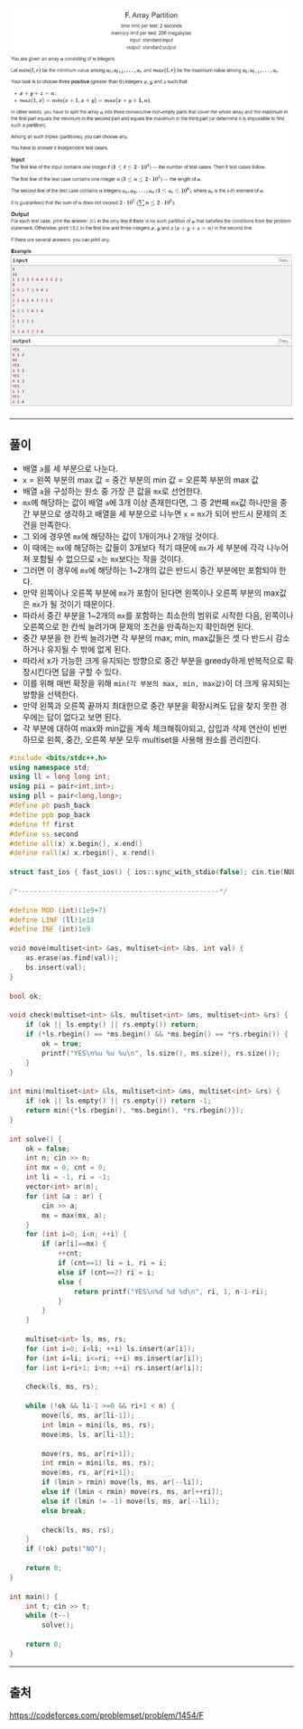 ![이미지](../images/codeforces.com_problemset_problem_1454_F.png)

---
## 풀이
* 배열 `a`를 세 부분으로 나눈다.
* `x` = 왼쪽 부분의 max 값 = 중간 부분의 min 값 = 오른쪽 부분의 max 값
* 배열 `a`을 구성하는 원소 중 가장 큰 값을 `mx`로 선언한다.
* `mx`에 해당하는 값이 배열 `a`에 3개 이상 존재한다면, 그 중 2번째 `mx`값 하나만을 중간 부분으로 생각하고 배열을 세 부분으로 나누면 `x` = `mx`가 되어 반드시 문제의 조건을 만족한다.
* 그 외에 경우엔 `mx`에 해당하는 값이 1개이거나 2개일 것이다.
* 이 때에는 `mx`에 해당하는 값들이 3개보다 적기 때문에 `mx`가 세 부분에 각각 나누어져 포함될 수 없으므로 `x`는 `mx`보다는 작을 것이다.
* 그러면 이 경우에 `mx`에 해당하는 1~2개의 값은 반드시 중간 부분에만 포함되야 한다.
* 만약 왼쪽이나 오른쪽 부분에 `mx`가 포함이 된다면 왼쪽이나 오른쪽 부분의 max값은 `mx`가 될 것이기 때문이다.
* 따라서 중간 부분을 1~2개의 `mx`를 포함하는 최소한의 범위로 시작한 다음, 왼쪽이나 오른쪽으로 한 칸씩 늘려가며 문제의 조건을 만족하는지 확인하면 된다.
* 중간 부분을 한 칸씩 늘려가면 각 부분의 max, min, max값들은 셋 다 반드시 감소하거나 유지될 수 밖에 없게 된다.
* 따라서 x가 가능한 크게 유지되는 방향으로 중간 부분을 greedy하게 반복적으로 확장시킨다면 답을 구할 수 있다.
* 이를 위해 매번 확장을 위해 `min(각 부분의 max, min, max값)`이 더 크게 유지되는 방향을 선택한다.
* 만약 왼쪽과 오른쪽 끝까지 최대한으로 중간 부분을 확장시켜도 답을 찾지 못한 경우에는 답이 없다고 보면 된다.
* 각 부분에 대하여 max와 min값을 계속 체크해줘야되고, 삽입과 삭제 연산이 빈번하므로 왼쪽, 중간, 오른쪽 부분 모두 multiset을 사용해 원소를 관리한다.

```cpp
#include <bits/stdc++.h>
using namespace std;
using ll = long long int;
using pii = pair<int,int>;
using pll = pair<long,long>;
#define pb push_back
#define ppb pop_back
#define ff first
#define ss second
#define all(x) x.begin(), x.end()
#define rall(x) x.rbegin(), x.rend()
 
struct fast_ios { fast_ios() { ios::sync_with_stdio(false); cin.tie(NULL); } } fast_ios_;
 
/*--------------------------------------------------*/
 
#define MOD (int)(1e9+7)
#define LINF (ll)1e18
#define INF (int)1e9
 
void move(multiset<int> &as, multiset<int> &bs, int val) {
	as.erase(as.find(val));
	bs.insert(val);
}
 
bool ok;
 
void check(multiset<int> &ls, multiset<int> &ms, multiset<int> &rs) {
	if (ok || ls.empty() || rs.empty()) return;
	if (*ls.rbegin() == *ms.begin() && *ms.begin() == *rs.rbegin()) {
		ok = true;
		printf("YES\n%u %u %u\n", ls.size(), ms.size(), rs.size());
	}
}
 
int mini(multiset<int> &ls, multiset<int> &ms, multiset<int> &rs) {
	if (ok || ls.empty() || rs.empty()) return -1;
	return min({*ls.rbegin(), *ms.begin(), *rs.rbegin()});
}
 
int solve() {
	ok = false;
	int n; cin >> n;
	int mx = 0, cnt = 0;
	int li = -1, ri = -1;
	vector<int> ar(n);
	for (int &a : ar) {
		cin >> a;
		mx = max(mx, a);
	}
	for (int i=0; i<n; ++i) {
		if (ar[i]==mx) {
			++cnt;
			if (cnt==1) li = i, ri = i;
			else if (cnt==2) ri = i;
			else {
				return printf("YES\n%d %d %d\n", ri, 1, n-1-ri);
			}
		}
	}
 
	multiset<int> ls, ms, rs;
	for (int i=0; i<li; ++i) ls.insert(ar[i]);
	for (int i=li; i<=ri; ++i) ms.insert(ar[i]);
	for (int i=ri+1; i<n; ++i) rs.insert(ar[i]);
 
	check(ls, ms, rs);
 
	while (!ok && li-1 >=0 && ri+1 < n) {
		move(ls, ms, ar[li-1]);
		int lmin = mini(ls, ms, rs);
		move(ms, ls, ar[li-1]);
 
		move(rs, ms, ar[ri+1]);
		int rmin = mini(ls, ms, rs);
		move(ms, rs, ar[ri+1]);
		if (lmin > rmin) move(ls, ms, ar[--li]);
		else if (lmin < rmin) move(rs, ms, ar[++ri]);
		else if (lmin != -1) move(ls, ms, ar[--li]);
		else break;
 
		check(ls, ms, rs);
	}
	if (!ok) puts("NO");
 
	return 0;
}
 
int main() {
	int t; cin >> t;
	while (t--)
		solve();
 
	return 0;
}
```

---
## 출처
https://codeforces.com/problemset/problem/1454/F
